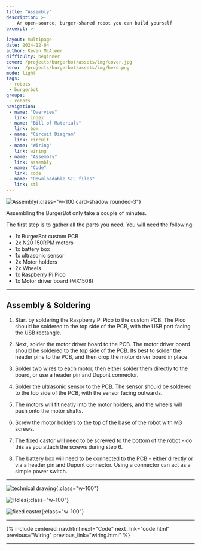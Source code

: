 ```yaml
---
title: "Assembly"
description: >-
    An open-source, burger-shared robot you can build yourself
excerpt: >-
    
layout: multipage
date: 2024-12-04
author: Kevin McAleer
difficulty: beginner
cover: /projects/burgerbot/assets/img/cover.jpg
hero:  /projects/burgerbot/assets/img/hero.png
mode: light
tags:
 - robots
 - burgerbot
groups:
 - robots
navigation:
 - name: "Overview"
   link: index
 - name: "Bill of Materials"
   link: bom
 - name: "Circuit Diagram"
   link: circuit
 - name: "Wiring"
   link: wiring
 - name: "Assembly"
   link: assembly
 - name: "Code"
   link: code
 - name: "Downloadable STL files"
   link: stl
---
```


![Assembly](/projects/burgerbot/assets/img/assembly01.jpg){:class="w-100 card-shadow rounded-3"}

Assembling the BurgerBot only take a couple of minutes.

The first step is to gather all the parts you need. You will need the following:

- 1x BurgerBot custom PCB
- 2x N20 150RPM motors
- 1x battery box
- 1x ultrasonic sensor
- 2x Motor holders
- 2x Wheels
- 1x Raspberry Pi Pico
- 1x Motor driver board (MX1508)

---

## Assembly & Soldering

1. Start by soldering the Raspberry Pi Pico to the custom PCB. The Pico should be soldered to the top side of the PCB, with the USB port facing the USB rectangle.

2. Next, solder the motor driver board to the PCB. The motor driver board should be soldered to the top side of the PCB. Its best to solder the header pins to the PCB, and then drop the motor driver board in place.

3. Solder two wires to each motor, then either solder them directly to the board, or use a header pin and Dupont connector.

4. Solder the ultrasonic sensor to the PCB. The sensor should be soldered to the top side of the PCB, with the sensor facing outwards.

5. The motors will fit neatly into the motor holders, and the wheels will push onto the motor shafts.

6. Screw the motor holders to the top of the base of the robot with M3 screws.

7. The fixed castor will need to be screwed to the bottom of the robot - do this as you attach the screws during step 6.

8. The battery box will need to be connected to the PCB - either directly or via a header pin and Dupont connector. Using a connector can act as a simple power switch.

---

![technical drawing](/projects/burgerbot/assets/img//technical_drawing.png){:class="w-100"}

![Holes](/projects/burgerbot/assets/img//holes.png){:class="w-100"}

![fixed castor](/projects/burgerbot/assets/img//fixed_castor.png){:class="w-100"}

---

{% include centered_nav.html next="Code" next_link="code.html" previous="Wiring" previous_link="wiring.html" %}

---
